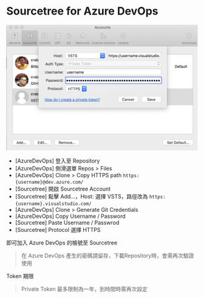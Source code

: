 # Sourcetree for Azure DevOps

![Sourcetree](sourcetree_account_1.png)

- [AzureDevOps] 登入至 Repository
- [AzureDevOps] 側滑選單 Repos > Files
- [AzureDevOps] Clone > Copy HTTPS path `https:{username}@dev.azure.com/`
- [Sourcetree] 開啟 Sourcetree Account
- [Sourcetree] 點擊 Add...，Host: 選擇 VSTS，路徑改為 `https:{username}.visualstudio.com/`
- [AzureDevOps] Clone > Generate Git Credentials
- [AzureDevOps] Copy Username / Password
- [Sourcetree] Paste Username / Passwrod
- [Sourcetree] Protocol 選擇 HTTPS

即可加入 Azure DevOps 的帳號至 Sourcetree

> 在 Azure DevOps 產生的密碼請留存，下載Repository時，會需再次驗證使用

Token 期限

> Private Token 最多限制為一年，到時間時需再次設定